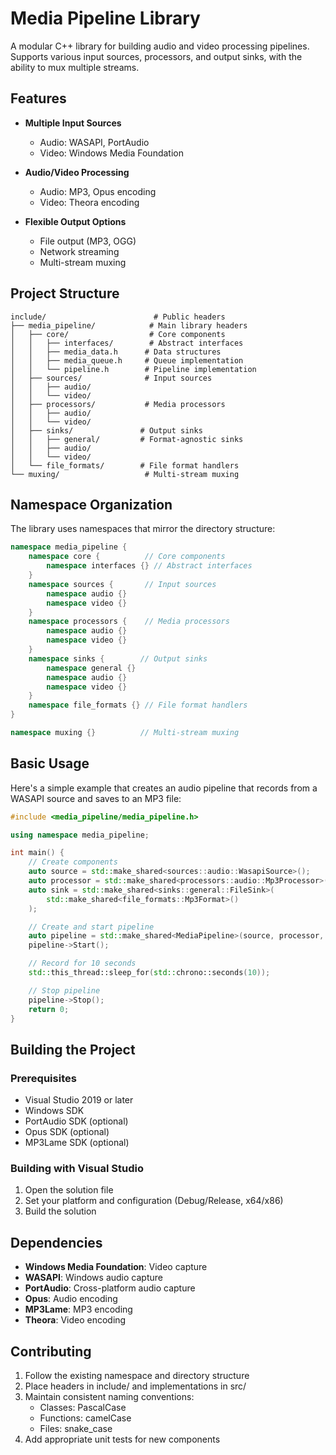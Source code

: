 # Media Pipeline Library

A modular C++ library for building audio and video processing pipelines. Supports various input sources, processors, and output sinks, with the ability to mux multiple streams.

## Features

- **Multiple Input Sources**
  - Audio: WASAPI, PortAudio
  - Video: Windows Media Foundation

- **Audio/Video Processing**
  - Audio: MP3, Opus encoding
  - Video: Theora encoding

- **Flexible Output Options**
  - File output (MP3, OGG)
  - Network streaming
  - Multi-stream muxing

## Project Structure

```
include/                        # Public headers
├── media_pipeline/            # Main library headers
│   ├── core/                  # Core components
│   │   ├── interfaces/        # Abstract interfaces
│   │   ├── media_data.h      # Data structures
│   │   ├── media_queue.h     # Queue implementation
│   │   └── pipeline.h        # Pipeline implementation
│   ├── sources/              # Input sources
│   │   ├── audio/           
│   │   └── video/
│   ├── processors/           # Media processors
│   │   ├── audio/
│   │   └── video/
│   ├── sinks/               # Output sinks
│   │   ├── general/         # Format-agnostic sinks
│   │   ├── audio/          
│   │   └── video/
│   └── file_formats/        # File format handlers
└── muxing/                   # Multi-stream muxing
```

## Namespace Organization

The library uses namespaces that mirror the directory structure:

```cpp
namespace media_pipeline {
    namespace core {          // Core components
        namespace interfaces {} // Abstract interfaces
    }
    namespace sources {       // Input sources
        namespace audio {}
        namespace video {}
    }
    namespace processors {    // Media processors
        namespace audio {}
        namespace video {}
    }
    namespace sinks {        // Output sinks
        namespace general {}
        namespace audio {}
        namespace video {}
    }
    namespace file_formats {} // File format handlers
}

namespace muxing {}          // Multi-stream muxing
```

## Basic Usage

Here's a simple example that creates an audio pipeline that records from a WASAPI source and saves to an MP3 file:

```cpp
#include <media_pipeline/media_pipeline.h>

using namespace media_pipeline;

int main() {
    // Create components
    auto source = std::make_shared<sources::audio::WasapiSource>();
    auto processor = std::make_shared<processors::audio::Mp3Processor>();
    auto sink = std::make_shared<sinks::general::FileSink>(
        std::make_shared<file_formats::Mp3Format>()
    );

    // Create and start pipeline
    auto pipeline = std::make_shared<MediaPipeline>(source, processor, sink);
    pipeline->Start();

    // Record for 10 seconds
    std::this_thread::sleep_for(std::chrono::seconds(10));

    // Stop pipeline
    pipeline->Stop();
    return 0;
}
```

## Building the Project

### Prerequisites
- Visual Studio 2019 or later
- Windows SDK
- PortAudio SDK (optional)
- Opus SDK (optional)
- MP3Lame SDK (optional)

### Building with Visual Studio
1. Open the solution file
2. Set your platform and configuration (Debug/Release, x64/x86)
3. Build the solution

## Dependencies

- **Windows Media Foundation**: Video capture
- **WASAPI**: Windows audio capture
- **PortAudio**: Cross-platform audio capture
- **Opus**: Audio encoding
- **MP3Lame**: MP3 encoding
- **Theora**: Video encoding

## Contributing

1. Follow the existing namespace and directory structure
2. Place headers in include/ and implementations in src/
3. Maintain consistent naming conventions:
   - Classes: PascalCase
   - Functions: camelCase
   - Files: snake_case
4. Add appropriate unit tests for new components
